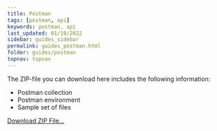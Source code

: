 ```yaml
---
title: Postman
tags: [postman, api]
keywords: postman, api
last_updated: 01/19/2022
sidebar: guides_sidebar
permalink: guides_postman.html
folder: guides/postman
topnav: topnav
---
```


The ZIP-file you can download here includes the following information:

- Postman collection
- Postman environment
- Sample set of files

[Download ZIP File...](/dossier-api-documentation/pages/guides/postman/download/personnel_file_api.postman_collection.json)
